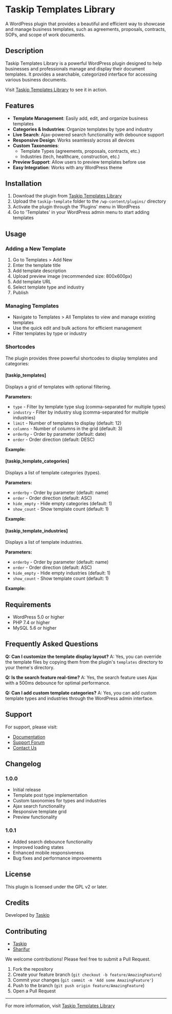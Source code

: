 # Taskip Templates Library

A WordPress plugin that provides a beautiful and efficient way to showcase and manage business templates, such as agreements, proposals, contracts, SOPs, and scope of work documents.

## Description

Taskip Templates Library is a powerful WordPress plugin designed to help businesses and professionals manage and display their document templates. It provides a searchable, categorized interface for accessing various business documents.

Visit [Taskip Templates Library](https://taskip.net/templates/) to see it in action.

## Features

- **Template Management**: Easily add, edit, and organize business templates
- **Categories & Industries**: Organize templates by type and industry
- **Live Search**: Ajax-powered search functionality with debounce support
- **Responsive Design**: Works seamlessly across all devices
- **Custom Taxonomies**:
  - Template Types (agreements, proposals, contracts, etc.)
  - Industries (tech, healthcare, construction, etc.)
- **Preview Support**: Allow users to preview templates before use
- **Easy Integration**: Works with any WordPress theme

## Installation

1. Download the plugin from [Taskip Templates Library](https://taskip.net/templates/)
2. Upload the `taskip-template` folder to the `/wp-content/plugins/` directory
3. Activate the plugin through the 'Plugins' menu in WordPress
4. Go to 'Templates' in your WordPress admin menu to start adding templates

## Usage

### Adding a New Template

1. Go to Templates > Add New
2. Enter the template title
3. Add template description
4. Upload preview image (recommended size: 800x600px)
5. Add template URL
6. Select template type and industry
7. Publish

### Managing Templates

- Navigate to Templates > All Templates to view and manage existing templates
- Use the quick edit and bulk actions for efficient management
- Filter templates by type or industry

### Shortcodes

The plugin provides three powerful shortcodes to display templates and categories:

#### [taskip_templates]
Displays a grid of templates with optional filtering.

**Parameters:**
- `type` - Filter by template type slug (comma-separated for multiple types)
- `industry` - Filter by industry slug (comma-separated for multiple industries)
- `limit` - Number of templates to display (default: 12)
- `columns` - Number of columns in the grid (default: 3)
- `orderby` - Order by parameter (default: date)
- `order` - Order direction (default: DESC)

**Example:**

#### [taskip_template_categories]
Displays a list of template categories (types).

**Parameters:**
- `orderby` - Order by parameter (default: name)
- `order` - Order direction (default: ASC)
- `hide_empty` - Hide empty categories (default: 1)
- `show_count` - Show template count (default: 1)

**Example:**

#### [taskip_template_industries]
Displays a list of template industries.

**Parameters:**
- `orderby` - Order by parameter (default: name)
- `order` - Order direction (default: ASC)
- `hide_empty` - Hide empty industries (default: 1)
- `show_count` - Show template count (default: 1)

**Example:**

## Requirements

- WordPress 5.0 or higher
- PHP 7.4 or higher
- MySQL 5.6 or higher

## Frequently Asked Questions

**Q: Can I customize the template display layout?**
A: Yes, you can override the template files by copying them from the plugin's `templates` directory to your theme's directory.

**Q: Is the search feature real-time?**
A: Yes, the search feature uses Ajax with a 500ms debounce for optimal performance.

**Q: Can I add custom template categories?**
A: Yes, you can add custom template types and industries through the WordPress admin interface.

## Support

For support, please visit:
- [Documentation](https://taskip.net/docs)
- [Support Forum](https://taskip.net/support-ticket/)
- [Contact Us](https://taskip.net/contact/)

## Changelog

### 1.0.0
- Initial release
- Template post type implementation
- Custom taxonomies for types and industries
- Ajax search functionality
- Responsive template grid
- Preview functionality

### 1.0.1
- Added search debounce functionality
- Improved loading states
- Enhanced mobile responsiveness
- Bug fixes and performance improvements

## License

This plugin is licensed under the GPL v2 or later.

## Credits

Developed by [Taskip](https://taskip.net)

## Contributing
- [Taskip](https://taskip.net)
- [Sharifur](https://github.com/sharifur)


We welcome contributions! Please feel free to submit a Pull Request.

1. Fork the repository
2. Create your feature branch (`git checkout -b feature/AmazingFeature`)
3. Commit your changes (`git commit -m 'Add some AmazingFeature'`)
4. Push to the branch (`git push origin feature/AmazingFeature`)
5. Open a Pull Request

---

For more information, visit [Taskip Templates Library](https://taskip.net/templates/)